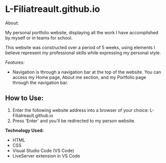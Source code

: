 # L-Filiatreault.github.io

About:

My personal portfolio website, displaying all the work I have accomplished by myself or in teams for school.

This website was constructed over a period of 5 weeks, using elements I believe represent my professional skills while expressing my personal style.

*Features:*

- Navigation is through a navigation bar at the top of the website. You can access my Home page, About me section, and my Portfolio page through the navigation bar.

## How to Use:
1) Enter the following website address into a browser of your choice: L-Filiatreault.github.io
2) Press 'Enter' and you'll be redirected to my person website.


**Technology Used:**
- HTML
- CSS
- Visual Studio Code (VS Code)
- LiveServer extension in VS Code